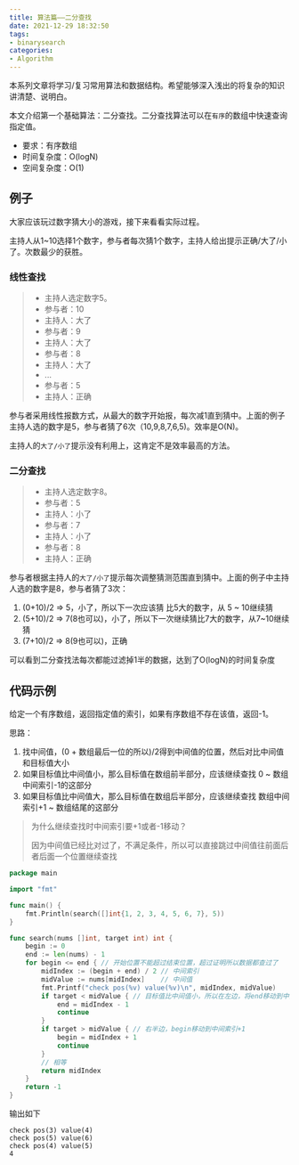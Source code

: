 ```yaml
---
title: 算法篇——二分查找
date: 2021-12-29 18:32:50
tags:
- binarysearch
categories:
- Algorithm
---
```


本系列文章将学习/复习常用算法和数据结构。希望能够深入浅出的将复杂的知识讲清楚、说明白。

本文介绍第一个基础算法：二分查找。二分查找算法可以在`有序`的数组中快速查询指定值。

+ 要求：有序数组
+ 时间复杂度：O(logN)
+ 空间复杂度：O(1)

## 例子

大家应该玩过数字猜大小的游戏，接下来看看实际过程。

主持人从1~10选择1个数字，参与者每次猜1个数字，主持人给出提示正确/大了/小了。次数最少的获胜。

### 线性查找

> + 主持人选定数字5。
> + 参与者：10
> + 主持人：大了
> + 参与者：9
> + 主持人：大了
> + 参与者：8
> + 主持人：大了
> + ...
> + 参与者：5
> + 主持人：正确

参与者采用线性报数方式，从最大的数字开始报，每次减1直到猜中。上面的例子主持人选的数字是5，参与者猜了6次（10,9,8,7,6,5)。效率是O(N)。

主持人的`大了/小了`提示没有利用上，这肯定不是效率最高的方法。

### 二分查找

> + 主持人选定数字8。
> + 参与者：5
> + 主持人：小了
> + 参与者：7
> + 主持人：小了
> + 参与者：8
> + 主持人：正确

参与者根据主持人的`大了/小了`提示每次调整猜测范围直到猜中。上面的例子中主持人选的数字是8，参与者猜了3次：

1. (0+10)/2 => 5，小了，所以下一次应该猜 比5大的数字，从 5 ~ 10继续猜
2. (5+10)/2 => 7(8也可以)，小了，所以下一次继续猜比7大的数字，从7~10继续猜
3. (7+10)/2 => 8(9也可以)，正确

可以看到二分查找法每次都能过滤掉1半的数据，达到了O(logN)的时间复杂度

## 代码示例

给定一个有序数组，返回指定值的索引，如果有序数组不存在该值，返回-1。

思路：

1. 找中间值，(0 + 数组最后一位的所以)/2得到中间值的位置，然后对比中间值和目标值大小
2. 如果目标值比中间值小，那么目标值在数组前半部分，应该继续查找 0 ~ 数组中间索引-1的这部分
3. 如果目标值比中间值大，那么目标值在数组后半部分，应该继续查找 数组中间索引+1 ~ 数组结尾的这部分

> 为什么继续查找时中间索引要+1或者-1移动？
>
> 因为中间值已经比对过了，不满足条件，所以可以直接跳过中间值往前面后者后面一个位置继续查找

```go
package main

import "fmt"

func main() {
	fmt.Println(search([]int{1, 2, 3, 4, 5, 6, 7}, 5))
}

func search(nums []int, target int) int {
	begin := 0
	end := len(nums) - 1
	for begin <= end { // 开始位置不能超过结束位置，超过证明所以数据都查过了
		midIndex := (begin + end) / 2 // 中间索引
		midValue := nums[midIndex]    // 中间值
		fmt.Printf("check pos(%v) value(%v)\n", midIndex, midValue)
		if target < midValue { // 目标值比中间值小，所以在左边，将end移动到中间索引-1
			end = midIndex - 1
			continue
		}
		if target > midValue { // 右半边，begin移动到中间索引+1
			begin = midIndex + 1
			continue
		}
		// 相等
		return midIndex
	}
	return -1
}
```

输出如下

```
check pos(3) value(4)
check pos(5) value(6)
check pos(4) value(5)
4
```

